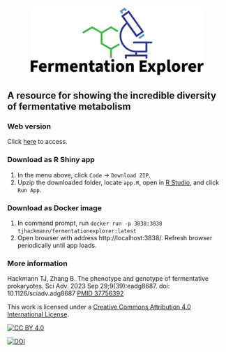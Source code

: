 <p align="center"> <a href="https://timothy-hackmann.shinyapps.io/FermentationExplorer/"><img src="https://github.com/thackmann/FermentationExplorer/blob/main/logo.svg" width="400"/></a> </p>

## A resource for showing the incredible diversity of fermentative metabolism 

### Web version
Click [here](https://timothy-hackmann.shinyapps.io/FermentationExplorer) to access.

### Download as R Shiny app
1)  In the menu above, click `Code` -> `Download ZIP`.
2) Upzip the downloaded folder, locate `app.R`, open in [R Studio](https://posit.co/download/rstudio-desktop/), and click `Run App`.

### Download as Docker image
1)  In command prompt, run
 `
docker run -p 3838:3838 tjhackmann/fermentationexplorer:latest
`
2)  Open browser with address http://localhost:3838/.  Refresh browser periodically until app loads.

### More information
Hackmann TJ, Zhang B. The phenotype and genotype of fermentative prokaryotes. Sci Adv. 2023 Sep 29;9(39):eadg8687. doi: 10.1126/sciadv.adg8687 [PMID 37756392](https://pubmed.ncbi.nlm.nih.gov/37756392/)

This work is licensed under a
[Creative Commons Attribution 4.0 International License][cc-by].

[![CC BY 4.0][cc-by-image]][cc-by]

[cc-by]: http://creativecommons.org/licenses/by/4.0/
[cc-by-image]: https://i.creativecommons.org/l/by/4.0/88x31.png
[cc-by-shield]: https://img.shields.io/badge/License-CC%20BY%204.0-lightgrey.svg
[![DOI](https://zenodo.org/badge/579197407.svg)](https://zenodo.org/badge/latestdoi/579197407)
